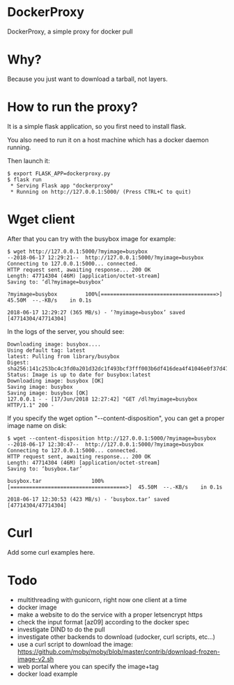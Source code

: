 DockerProxy
===========

DockerProxy, a simple proxy for docker pull

Why?
====

Because you just want to download a tarball, not layers.

How to run the proxy?
=====================

It is a simple flask application, so you first need to install flask. 

You also need to run it on a host machine which has a docker daemon running.

Then launch it:

```
$ export FLASK_APP=dockerproxy.py
$ flask run 
 * Serving Flask app "dockerproxy"
 * Running on http://127.0.0.1:5000/ (Press CTRL+C to quit)
```

Wget client
===========

After that you can try with the busybox image for example:

```
$ wget http://127.0.0.1:5000/?myimage=busybox
--2018-06-17 12:29:21--  http://127.0.0.1:5000/?myimage=busybox
Connecting to 127.0.0.1:5000... connected.
HTTP request sent, awaiting response... 200 OK
Length: 47714304 (46M) [application/octet-stream]
Saving to: ‘dl?myimage=busybox’

?myimage=busybox         100%[=====================================>]  45.50M  --.-KB/s    in 0.1s    

2018-06-17 12:29:27 (365 MB/s) - ‘?myimage=busybox’ saved [47714304/47714304]

```

In the logs of the server, you should see:

```
Downloading image: busybox....
Using default tag: latest
latest: Pulling from library/busybox
Digest: sha256:141c253bc4c3fd0a201d32dc1f493bcf3fff003b6df416dea4f41046e0f37d47
Status: Image is up to date for busybox:latest
Downloading image: busybox [OK]
Saving image: busybox
Saving image: busybox [OK]
127.0.0.1 - - [17/Jun/2018 12:27:42] "GET /dl?myimage=busybox HTTP/1.1" 200 -
```

If you specify the wget option "--content-disposition", you can get a proper image name on disk:

```
$ wget --content-disposition http://127.0.0.1:5000/?myimage=busybox
--2018-06-17 12:30:47--  http://127.0.0.1:5000/?myimage=busybox
Connecting to 127.0.0.1:5000... connected.
HTTP request sent, awaiting response... 200 OK
Length: 47714304 (46M) [application/octet-stream]
Saving to: ‘busybox.tar’

busybox.tar                100%[=====================================>]  45.50M  --.-KB/s    in 0.1s    

2018-06-17 12:30:53 (423 MB/s) - ‘busybox.tar’ saved [47714304/47714304]
```

Curl
====

Add some curl examples here.

Todo
====

* multithreading with gunicorn, right now one client at a time
* docker image
* make a website to do the service with a proper letsencrypt https
* check the input format [az09] according to the docker spec
* investigate DIND to do the pull
* investigate other backends to download (udocker, curl scripts, etc...)
* use a curl script to download the image: https://github.com/moby/moby/blob/master/contrib/download-frozen-image-v2.sh
* web portal where you can specify the image+tag
* docker load example
